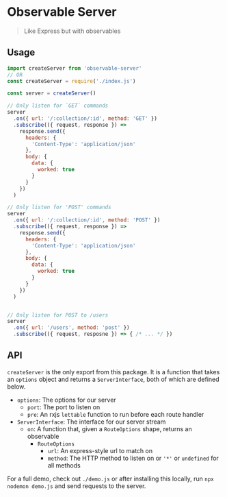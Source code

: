 # Observable Server

> Like Express but with observables

## Usage

```js
import createServer from 'observable-server'
// OR
const createServer = require('./index.js')

const server = createServer()

// Only listen for `GET` commands
server
  .on({ url: '/:collection/:id', method: 'GET' })
  .subscribe(({ request, response }) =>
    response.send({
      headers: {
        'Content-Type': 'application/json'
      },
      body: {
        data: {
          worked: true
        }
      }
    })
  )

// Only listen for 'POST' commands
server
  .on({ url: '/:collection/:id', method: 'POST' })
  .subscribe(({ request, response }) =>
    response.send({
      headers: {
        'Content-Type': 'application/json'
      },
      body: {
        data: {
          worked: true
        }
      }
    })
  )


// Only listen for POST to /users
server
  .on({ url: '/users', method: 'post' })
  .subscribe(({ request, resposne }) => { /* ... */ })
```

## API

`createServer` is the only export from this package. It is a function that takes an `options` object and returns a `ServerInterface`, both of which are defined below.

* `options`: The options for our server
  - `port`: The port to listen on
  - `pre`: An rxjs `lettable` function to run before each route handler
* `ServerInterface`: The interface for our server stream
  - `on`: A function that, given a `RouteOptions` shape, returns an observable
    -  `RouteOptions`
        * `url`: An express-style url to match on
        * `method`: The HTTP method to listen on or `'*'` or `undefined` for all methods

For a full demo, check out `./demo.js` or after installing this locally, run `npx nodemon demo.js` and send requests to the server. 